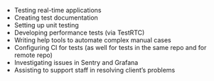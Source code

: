 * Testing real-time applications
* Creating test documentation
* Setting up unit testing
* Developing performance tests (via TestRTC)
* Writing help tools to automate complex manual cases
* Configuring CI for tests (as well for tests in the same repo and for remote repo)
* Investigating issues in Sentry and Grafana
* Assisting to support staff in resolving client’s problems 
